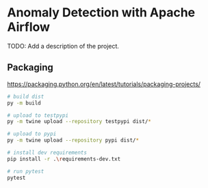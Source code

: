 # Anomaly Detection with Apache Airflow

TODO: Add a description of the project.

## Packaging

https://packaging.python.org/en/latest/tutorials/packaging-projects/

```bash
# build dist
py -m build
```

```bash
# upload to testpypi
py -m twine upload --repository testpypi dist/*
```

```bash
# upload to pypi
py -m twine upload --repository pypi dist/*
```

```bash
# install dev requirements
pip install -r .\requirements-dev.txt
```

```bash
# run pytest
pytest
```
